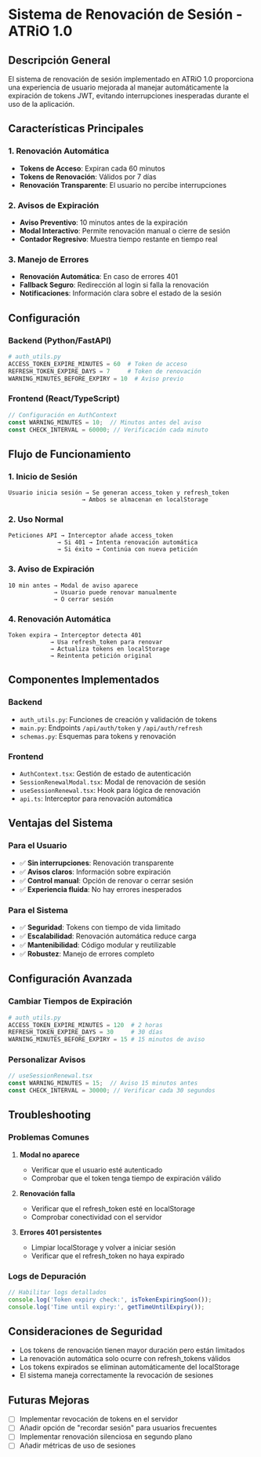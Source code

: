 # Sistema de Renovación de Sesión - ATRiO 1.0

## Descripción General

El sistema de renovación de sesión implementado en ATRiO 1.0 proporciona una experiencia de usuario mejorada al manejar automáticamente la expiración de tokens JWT, evitando interrupciones inesperadas durante el uso de la aplicación.

## Características Principales

### 1. Renovación Automática
- **Tokens de Acceso**: Expiran cada 60 minutos
- **Tokens de Renovación**: Válidos por 7 días
- **Renovación Transparente**: El usuario no percibe interrupciones

### 2. Avisos de Expiración
- **Aviso Preventivo**: 10 minutos antes de la expiración
- **Modal Interactivo**: Permite renovación manual o cierre de sesión
- **Contador Regresivo**: Muestra tiempo restante en tiempo real

### 3. Manejo de Errores
- **Renovación Automática**: En caso de errores 401
- **Fallback Seguro**: Redirección al login si falla la renovación
- **Notificaciones**: Información clara sobre el estado de la sesión

## Configuración

### Backend (Python/FastAPI)

```python
# auth_utils.py
ACCESS_TOKEN_EXPIRE_MINUTES = 60  # Token de acceso
REFRESH_TOKEN_EXPIRE_DAYS = 7     # Token de renovación
WARNING_MINUTES_BEFORE_EXPIRY = 10  # Aviso previo
```

### Frontend (React/TypeScript)

```typescript
// Configuración en AuthContext
const WARNING_MINUTES = 10;  // Minutos antes del aviso
const CHECK_INTERVAL = 60000; // Verificación cada minuto
```

## Flujo de Funcionamiento

### 1. Inicio de Sesión
```
Usuario inicia sesión → Se generan access_token y refresh_token
                     → Ambos se almacenan en localStorage
```

### 2. Uso Normal
```
Peticiones API → Interceptor añade access_token
              → Si 401 → Intenta renovación automática
              → Si éxito → Continúa con nueva petición
```

### 3. Aviso de Expiración
```
10 min antes → Modal de aviso aparece
             → Usuario puede renovar manualmente
             → O cerrar sesión
```

### 4. Renovación Automática
```
Token expira → Interceptor detecta 401
            → Usa refresh_token para renovar
            → Actualiza tokens en localStorage
            → Reintenta petición original
```

## Componentes Implementados

### Backend
- `auth_utils.py`: Funciones de creación y validación de tokens
- `main.py`: Endpoints `/api/auth/token` y `/api/auth/refresh`
- `schemas.py`: Esquemas para tokens y renovación

### Frontend
- `AuthContext.tsx`: Gestión de estado de autenticación
- `SessionRenewalModal.tsx`: Modal de renovación de sesión
- `useSessionRenewal.tsx`: Hook para lógica de renovación
- `api.ts`: Interceptor para renovación automática

## Ventajas del Sistema

### Para el Usuario
- ✅ **Sin interrupciones**: Renovación transparente
- ✅ **Avisos claros**: Información sobre expiración
- ✅ **Control manual**: Opción de renovar o cerrar sesión
- ✅ **Experiencia fluida**: No hay errores inesperados

### Para el Sistema
- ✅ **Seguridad**: Tokens con tiempo de vida limitado
- ✅ **Escalabilidad**: Renovación automática reduce carga
- ✅ **Mantenibilidad**: Código modular y reutilizable
- ✅ **Robustez**: Manejo de errores completo

## Configuración Avanzada

### Cambiar Tiempos de Expiración

```python
# auth_utils.py
ACCESS_TOKEN_EXPIRE_MINUTES = 120  # 2 horas
REFRESH_TOKEN_EXPIRE_DAYS = 30     # 30 días
WARNING_MINUTES_BEFORE_EXPIRY = 15 # 15 minutos de aviso
```

### Personalizar Avisos

```typescript
// useSessionRenewal.tsx
const WARNING_MINUTES = 15;  // Aviso 15 minutos antes
const CHECK_INTERVAL = 30000; // Verificar cada 30 segundos
```

## Troubleshooting

### Problemas Comunes

1. **Modal no aparece**
   - Verificar que el usuario esté autenticado
   - Comprobar que el token tenga tiempo de expiración válido

2. **Renovación falla**
   - Verificar que el refresh_token esté en localStorage
   - Comprobar conectividad con el servidor

3. **Errores 401 persistentes**
   - Limpiar localStorage y volver a iniciar sesión
   - Verificar que el refresh_token no haya expirado

### Logs de Depuración

```typescript
// Habilitar logs detallados
console.log('Token expiry check:', isTokenExpiringSoon());
console.log('Time until expiry:', getTimeUntilExpiry());
```

## Consideraciones de Seguridad

- Los tokens de renovación tienen mayor duración pero están limitados
- La renovación automática solo ocurre con refresh_tokens válidos
- Los tokens expirados se eliminan automáticamente del localStorage
- El sistema maneja correctamente la revocación de sesiones

## Futuras Mejoras

- [ ] Implementar revocación de tokens en el servidor
- [ ] Añadir opción de "recordar sesión" para usuarios frecuentes
- [ ] Implementar renovación silenciosa en segundo plano
- [ ] Añadir métricas de uso de sesiones 